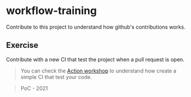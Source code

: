 # workflow-training

Contribute to this project to understand how github's contributions works.

## Exercise 

Contribute with a new CI that test the project when a pull request is open.

> You can check the [Action workshop](https://github.com/PoCInnovation/Workshops/tree/master/software/5.Actions) to understand how create a simple CI that test your code.

> PoC - 2021
